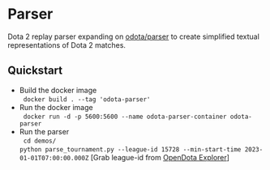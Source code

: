 # Parser
Dota 2 replay parser expanding on [odota/parser](https://github.com/odota/parser) to create simplified textual representations of Dota 2 matches.

Quickstart
----
* Build the docker image  
``` docker build . --tag 'odota-parser'```
* Run the docker image  
``` docker run -d -p 5600:5600 --name odota-parser-container odota-parser```
* Run the parser  
``` cd demos/```  
```python parse_tournament.py --league-id 15728 --min-start-time 2023-01-01T07:00:00.000Z``` [Grab league-id from [OpenDota Explorer](https://www.opendota.com/explorer)]
